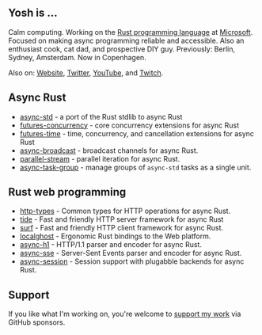 ## Yosh is …
Calm computing. Working on the [Rust programming language] at [Microsoft]. Focused on making async programming reliable and accessible. Also an enthusiast cook, cat dad, and prospective DIY guy. Previously: Berlin, Sydney, Amsterdam. Now in Copenhagen.

Also on: [Website], [Twitter], [YouTube], and [Twitch].

[Rust programming language]: https://github.com/rust-lang
[Microsoft]: https://github.com/microsoft
[Website]: https://yosh.is
[Twitter]: https://twitter.com/yoshuawuyts
[YouTube]: https://youtube.com/yoshuawuyts
[Twitch]: https://twitch.tv/yoshuawuyts

## Async Rust

- [async-std](https://github.com/async-rs/async-std) - a port of the Rust stdlib to async Rust
- [futures-concurrency](https://github.com/yoshuawuyts/futures-concurrency) - core concurrency extensions for async Rust
- [futures-time](https://github.com/yoshuawuyts/futures-time) - time, concurrency, and cancellation extensions for async Rust
- [async-broadcast](https://github.com/smol-rs/async-broadcast) - broadcast channels for async Rust.
- [parallel-stream](https://github.com/async-rs/parallel-stream) - parallel iteration for async Rust.
- [async-task-group](https://github.com/yoshuawuyts/async-task-group) - manage groups of `async-std` tasks as a single unit.

## Rust web programming

- [http-types](https://github.com/http-rs/http-types) - Common types for HTTP operations for async Rust.
- [tide](https://github.com/http-rs/tide) - Fast and friendly HTTP server framework for async Rust
- [surf](https://github.com/http-rs/surf) - Fast and friendly HTTP client framework for async Rust.
- [localghost](https://github.com/mild-times/localghost) - Ergonomic Rust bindings to the Web platform.
- [async-h1](https://github.com/http-rs/async-h1) - HTTP/1.1 parser and encoder for async Rust.
- [async-sse](https://github.com/http-rs/async-sse) - Server-Sent Events parser and encoder for async Rust.
- [async-session](https://github.com/http-rs/async-session) - Session support with plugabble backends for async Rust.

## Support

If you like what I'm working on, you're welcome to [support my work](https://github.com/sponsors/yoshuawuyts) via GitHub sponsors.
